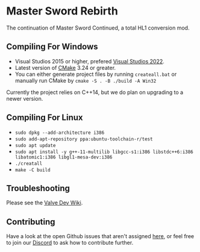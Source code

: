 # Master Sword Rebirth
The continuation of Master Sword Continued, a total HL1 conversion mod.

## Compiling For Windows
* Visual Studios 2015 or higher, prefered [Visual Studios 2022](https://visualstudio.microsoft.com/vs/community/).
* Latest version of [CMake](https://cmake.org/download/) 3.24 or greater.
* You can either generate project files by running ``createall.bat`` or manually run CMake by ``cmake -S . -B ./build -A Win32``

Currently the project relies on C++14, but we do plan on upgrading to a newer version.

## Compiling For Linux
* `sudo dpkg --add-architecture i386`
* `sudo add-apt-repository ppa:ubuntu-toolchain-r/test`
* `sudo apt update`
* `sudo apt install -y g++-11-multilib libgcc-s1:i386 libstdc++6:i386 libatomic1:i386 libgl1-mesa-dev:i386`
* `./creatall`
* `make -C build`

## Troubleshooting
Please see the [Valve Dev Wiki](https://developer.valvesoftware.com/wiki/Source_SDK_2013#Troubleshooting).

## Contributing
Have a look at the open Github issues that aren't assigned [here](https://github.com/MSRevive/MasterSwordRebirth/issues), or feel free to join our [Discord](https://discord.gg/nwJB9EhAN6) to ask how to contribute further.

